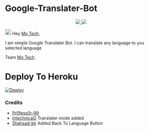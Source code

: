# Google-Translater-Bot


  </a>
</p>
<p align="center">
  <a href="https://github.com/PR0FESS0R-99/Google-Translater-Bot/stargazers">
    <img src="https://img.shields.io/github/stars/PR0FESS0R-99/Google-Translater-Bot?style=social">

  </a>
  
  <a href="https://github.com/PR0FESS0R-99/Google-Translater-Bot/fork">
    <img src="https://img.shields.io/github/forks/PR0FESS0R-99/Google-Translater-Bot?label=Fork&style=social">

  </a>  
</p>

<img src="https://github.com/Mo-Tech-MRK-YT/Mo-Tech-MRK-YT/blob/main/gifs/Hi.gif" width="20px"> Hey [Mo Tech](https://Telegram.dog/Mo_Tech_Group),

I am simple Google Translater Bot.
I can translate any language to you selected language
 
  Team [Mo Tech](https://Telegram.dog/Mo_Tech_YT)

# Deploy To Heroku

[![Deploy](https://www.herokucdn.com/deploy/button.svg)](https://heroku.com/deploy?template=https://github.com/mirshad517/translator.git)

### Credits

* [Pr0fess0r-99](https://github.com/PR0FESS0R-99) 
* [lntechnical2](https://github.com/lntechnical2) Translater mode added
* [Shahsad-klr](https://github.com/shahsad-klr) Added Back To Language Button
